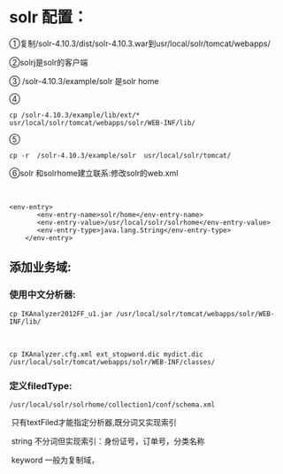 # solr 配置：

①复制/solr-4.10.3/dist/solr-4.10.3.war到usr/local/solr/tomcat/webapps/

②solrj是solr的客户端

③ /solr-4.10.3/example/solr 是solr home

④

```
cp /solr-4.10.3/example/lib/ext/*  usr/local/solr/tomcat/webapps/solr/WEB-INF/lib/
```

⑤

```
cp -r  /solr-4.10.3/example/solr  usr/local/solr/tomcat/
```

⑥solr 和solrhome建立联系:修改solr的web.xml

​	

```
<env-entry>
       <env-entry-name>solr/home</env-entry-name>
       <env-entry-value>/usr/local/solr/solrhome</env-entry-value>
       <env-entry-type>java.lang.String</env-entry-type>
    </env-entry>
```

## 添加业务域: 

### 	使用中文分析器:

```
cp IKAnalyzer2012FF_u1.jar /usr/local/solr/tomcat/webapps/solr/WEB-INF/lib/	
```

​	

```
cp IKAnalyzer.cfg.xml ext_stopword.dic mydict.dic /usr/local/solr/tomcat/webapps/solr/WEB-INF/classes/

```

### 	定义filedType:

```
/usr/local/solr/solrhome/collection1/conf/schema.xml
```

​	只有textFiled才能指定分析器,既分词又实现索引

​	string 不分词但实现索引：身份证号，订单号，分类名称

​	keyword 一般为复制域，